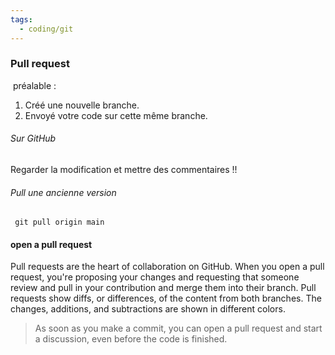 ```yaml
---
tags:
  - coding/git
---
```





### Pull request
 préalable :
1. Créé une nouvelle branche.
2. Envoyé votre code sur cette même branche.

###### Sur GitHub
Regarder la modification et mettre des commentaires !!


###### Pull une ancienne version
`` git pull origin main``



#### open a pull request
Pull requests are the heart of collaboration on GitHub. When you open a pull request, you're proposing your changes and requesting that someone review and pull in your contribution and merge them into their branch. Pull requests show diffs, or differences, of the content from both branches. The changes, additions, and subtractions are shown in different colors.

> As soon as you make a commit, you can open a pull request and start a discussion, even before the code is finished.